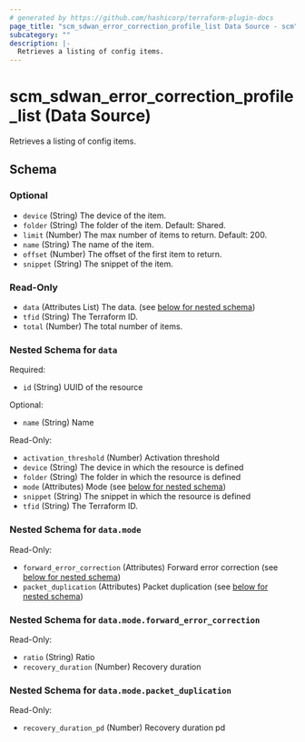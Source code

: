 ```yaml
---
# generated by https://github.com/hashicorp/terraform-plugin-docs
page_title: "scm_sdwan_error_correction_profile_list Data Source - scm"
subcategory: ""
description: |-
  Retrieves a listing of config items.
---
```


# scm_sdwan_error_correction_profile_list (Data Source)

Retrieves a listing of config items.



<!-- schema generated by tfplugindocs -->
## Schema

### Optional

- `device` (String) The device of the item.
- `folder` (String) The folder of the item. Default: Shared.
- `limit` (Number) The max number of items to return. Default: 200.
- `name` (String) The name of the item.
- `offset` (Number) The offset of the first item to return.
- `snippet` (String) The snippet of the item.

### Read-Only

- `data` (Attributes List) The data. (see [below for nested schema](#nestedatt--data))
- `tfid` (String) The Terraform ID.
- `total` (Number) The total number of items.

<a id="nestedatt--data"></a>
### Nested Schema for `data`

Required:

- `id` (String) UUID of the resource

Optional:

- `name` (String) Name

Read-Only:

- `activation_threshold` (Number) Activation threshold
- `device` (String) The device in which the resource is defined
- `folder` (String) The folder in which the resource is defined
- `mode` (Attributes) Mode (see [below for nested schema](#nestedatt--data--mode))
- `snippet` (String) The snippet in which the resource is defined
- `tfid` (String) The Terraform ID.

<a id="nestedatt--data--mode"></a>
### Nested Schema for `data.mode`

Read-Only:

- `forward_error_correction` (Attributes) Forward error correction (see [below for nested schema](#nestedatt--data--mode--forward_error_correction))
- `packet_duplication` (Attributes) Packet duplication (see [below for nested schema](#nestedatt--data--mode--packet_duplication))

<a id="nestedatt--data--mode--forward_error_correction"></a>
### Nested Schema for `data.mode.forward_error_correction`

Read-Only:

- `ratio` (String) Ratio
- `recovery_duration` (Number) Recovery duration


<a id="nestedatt--data--mode--packet_duplication"></a>
### Nested Schema for `data.mode.packet_duplication`

Read-Only:

- `recovery_duration_pd` (Number) Recovery duration pd
